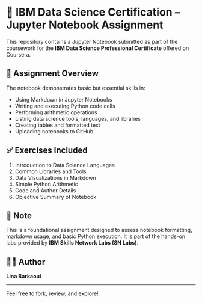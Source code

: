 # 📘 IBM Data Science Certification – Jupyter Notebook Assignment

This repository contains a Jupyter Notebook submitted as part of the coursework for the **IBM Data Science Professional Certificate** offered on Coursera.

## 🧠 Assignment Overview

The notebook demonstrates basic but essential skills in:

- Using Markdown in Jupyter Notebooks
- Writing and executing Python code cells
- Performing arithmetic operations
- Listing data science tools, languages, and libraries
- Creating tables and formatted text
- Uploading notebooks to GitHub

## ✅ Exercises Included

1. Introduction to Data Science Languages
2. Common Libraries and Tools
3. Data Visualizations in Markdown
4. Simple Python Arithmetic
5. Code and Author Details
6. Objective Summary of Notebook

## 📌 Note

This is a foundational assignment designed to assess notebook formatting, markdown usage, and basic Python execution. It is part of the hands-on labs provided by **IBM Skills Network Labs (SN Labs)**.

## 🧑‍🎓 Author

**Lina Barkaoui**

---

Feel free to fork, review, and explore!
